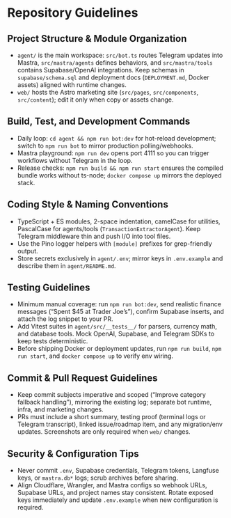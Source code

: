 # Repository Guidelines

## Project Structure & Module Organization
- `agent/` is the main workspace: `src/bot.ts` routes Telegram updates into Mastra, `src/mastra/agents` defines behaviors, and `src/mastra/tools` contains Supabase/OpenAI integrations. Keep schemas in `supabase/schema.sql` and deployment docs (`DEPLOYMENT.md`, Docker assets) aligned with runtime changes.
- `web/` hosts the Astro marketing site (`src/pages`, `src/components`, `src/content`); edit it only when copy or assets change.

## Build, Test, and Development Commands
- Daily loop: `cd agent && npm run bot:dev` for hot-reload development; switch to `npm run bot` to mirror production polling/webhooks.
- Mastra playground: `npm run dev` opens port 4111 so you can trigger workflows without Telegram in the loop.
- Release checks: `npm run build && npm run start` ensures the compiled bundle works without ts-node; `docker compose up` mirrors the deployed stack.

## Coding Style & Naming Conventions
- TypeScript + ES modules, 2-space indentation, camelCase for utilities, PascalCase for agents/tools (`TransactionExtractorAgent`). Keep Telegram middleware thin and push I/O into tool files.
- Use the Pino logger helpers with `[module]` prefixes for grep-friendly output.
- Store secrets exclusively in `agent/.env`; mirror keys in `.env.example` and describe them in `agent/README.md`.

## Testing Guidelines
- Minimum manual coverage: run `npm run bot:dev`, send realistic finance messages (“Spent $45 at Trader Joe’s”), confirm Supabase inserts, and attach the log snippet to your PR.
- Add Vitest suites in `agent/src/__tests__/` for parsers, currency math, and database tools. Mock OpenAI, Supabase, and Telegram SDKs to keep tests deterministic.
- Before shipping Docker or deployment updates, run `npm run build`, `npm run start`, and `docker compose up` to verify env wiring.

## Commit & Pull Request Guidelines
- Keep commit subjects imperative and scoped (“Improve category fallback handling”), mirroring the existing log; separate bot runtime, infra, and marketing changes.
- PRs must include a short summary, testing proof (terminal logs or Telegram transcript), linked issue/roadmap item, and any migration/env updates. Screenshots are only required when `web/` changes.

## Security & Configuration Tips
- Never commit `.env`, Supabase credentials, Telegram tokens, Langfuse keys, or `mastra.db*` logs; scrub archives before sharing.
- Align Cloudflare, Wrangler, and Mastra configs so webhook URLs, Supabase URLs, and project names stay consistent. Rotate exposed keys immediately and update `.env.example` when new configuration is required.
